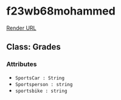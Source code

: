 # f23wb68mohammed
[Render URL](https://f23wb68mohammed.onrender.com/)

## Class: Grades
### Attributes
* `SportsCar : String`
* `Sportsperson : string`
* `sportsbike : string`
